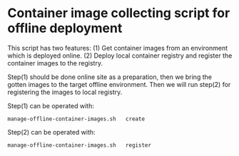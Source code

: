 # Container image collecting script for offline deployment

This script has two features:
(1) Get container images from an environment which is deployed online.
(2) Deploy local container registry and register the container images to the registry.

Step(1) should be done online site as a preparation, then we bring the gotten images
to the target offline environment.
Then we will run step(2) for registering the images to local registry.

Step(1) can be operated with:

```shell
manage-offline-container-images.sh   create
```

Step(2) can be operated with:

```shell
manage-offline-container-images.sh   register
```
